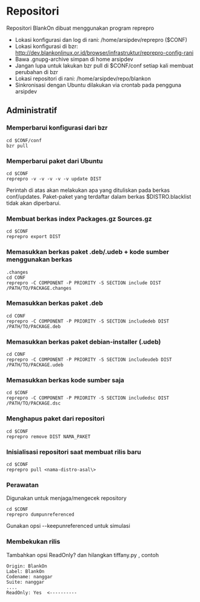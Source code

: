 # Repositori

Repositori BlankOn dibuat menggunakan program ​reprepro
  * Lokasi konfigurasi dan log di rani: /home/arsipdev/reprepro ($CONF)
  * Lokasi konfigurasi di bzr: ​http://dev.blankonlinux.or.id/browser/infrastruktur/reprepro-config-rani
  * Bawa .gnupg-archive simpan di home arsipdev
  * Jangan lupa untuk lakukan bzr pull di $CONF/conf setiap kali membuat
      perubahan di bzr
  * Lokasi repositori di rani: /home/arsipdev/repo/blankon
  * Sinkronisasi dengan Ubuntu dilakukan via crontab pada pengguna arsipdev

## Administratif
### Memperbarui konfigurasi dari bzr

```
cd $CONF/conf
bzr pull
```

### Memperbarui paket dari Ubuntu

```
cd $CONF
reprepro -v -v -v -v -v update DIST
```

Perintah di atas akan melakukan apa yang dituliskan pada berkas conf/updates. Paket-paket yang terdaftar dalam berkas $DISTRO.blacklist tidak akan diperbarui.

### Membuat berkas index Packages.gz Sources.gz
```
cd $CONF
reprepro export DIST
```

### Memasukkan berkas paket .deb/.udeb + kode sumber menggunakan berkas
```
.changes
cd CONF
reprepro -C COMPONENT -P PRIORITY -S SECTION include DIST /PATH/TO/PACKAGE.changes
```

### Memasukkan berkas paket .deb
```
cd CONF
reprepro -C COMPONENT -P PRIORITY -S SECTION includedeb DIST /PATH/TO/PACKAGE.deb
```

### Memasukkan berkas paket debian-installer (.udeb)
```
cd CONF
reprepro -C COMPONENT -P PRIORITY -S SECTION includeudeb DIST /PATH/TO/PACKAGE.udeb
```

### Memasukkan berkas kode sumber saja
```
cd $CONF
reprepro -C COMPONENT -P PRIORITY -S SECTION includedsc DIST /PATH/TO/PACKAGE.dsc
```
### Menghapus paket dari repositori
```
cd $CONF
reprepro remove DIST NAMA_PAKET
```
### Inisialisasi repositori saat membuat rilis baru
```
cd $CONF
reprepro pull <nama-distro-asal\>
```

### Perawatan
Digunakan untuk menjaga/mengecek repository

```
cd $CONF
reprepro dumpunreferenced
```

Gunakan opsi --keepunreferenced untuk simulasi

### Membekukan rilis
Tambahkan opsi ReadOnly? dan hilangkan tiffany.py , contoh

```
Origin: BlankOn
Label: BlankOn
Codename: nanggar
Suite: nanggar
....
ReadOnly: Yes  <----------
```
